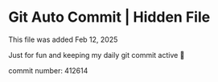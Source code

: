 # Git Auto Commit | Hidden File

This file was added Feb 12, 2025

Just for fun and keeping my daily git commit active 🤪

commit number: 412614
